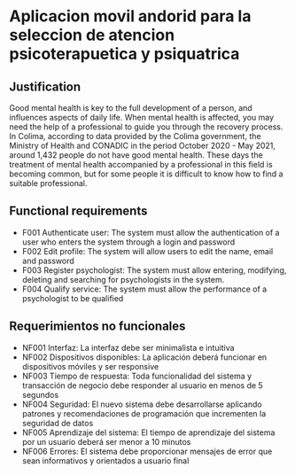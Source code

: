 # Aplicacion movil andorid para la seleccion de atencion psicoterapuetica y psiquatrica

## Justification

  Good mental health is key to the full development of a person, and influences aspects of daily life. When mental health is affected, you may need the help of a professional to guide you through the recovery process. In Colima, according to data provided by the Colima government, the Ministry of Health and CONADIC in the period October 2020 - May 2021, around 1,432 people do not have good mental health. These days the treatment of mental health accompanied by a professional in this field is becoming common, but for some people it is difficult to know how to find a suitable professional.

## Functional requirements

  -  F001 Authenticate user: The system must allow the authentication of a user who enters the system through a login and password
  -  F002 Edit profile: The system will allow users to edit the name, email and password
  -  F003 Register psychologist: The system must allow entering, modifying, deleting and searching for psychologists in the system.
  -  F004 Qualify service: The system must allow the performance of a psychologist to be qualified

## Requerimientos no funcionales

  -  NF001 Interfaz: La interfaz debe ser minimalista e intuitiva
  -  NF002 Dispositivos disponibles: La aplicación deberá funcionar en dispositivos móviles y ser responsive
  -  NF003 Tiempo de respuesta: Toda funcionalidad del sistema y transacción de negocio debe responder al usuario en menos de 5 segundos
  -  NF004 Seguridad: El nuevo sistema debe desarrollarse aplicando patrones y recomendaciones de programación que incrementen la seguridad de datos
  -  NF005 Aprendizaje del sistema: El tiempo de aprendizaje del sistema por un usuario deberá ser menor a 10 minutos
  -  NF006 Errores: El sistema debe proporcionar mensajes de error que sean informativos y orientados a usuario final
